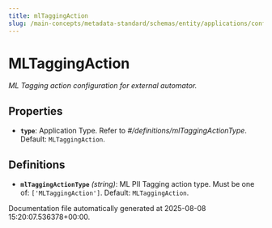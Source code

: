 ```yaml
---
title: mlTaggingAction
slug: /main-concepts/metadata-standard/schemas/entity/applications/configuration/external/automator/mltaggingaction
---
```


# MLTaggingAction

*ML Tagging action configuration for external automator.*

## Properties

- **`type`**: Application Type. Refer to *#/definitions/mlTaggingActionType*. Default: `MLTaggingAction`.
## Definitions

- **`mlTaggingActionType`** *(string)*: ML PII Tagging action type. Must be one of: `['MLTaggingAction']`. Default: `MLTaggingAction`.


Documentation file automatically generated at 2025-08-08 15:20:07.536378+00:00.
